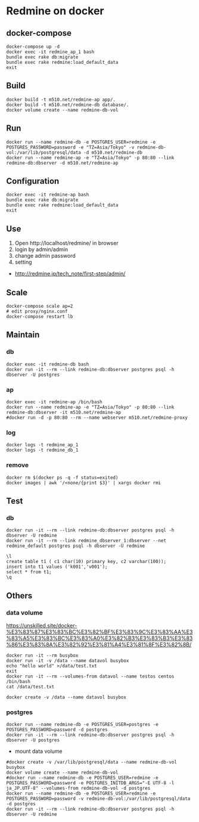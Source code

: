 # Redmine on docker


## docker-compose
```
docker-compose up -d
docker exec -it redmine_ap_1 bash
bundle exec rake db:migrate
bundle exec rake redmine:load_default_data
exit
```

## Build
```
docker build -t m510.net/redmine-ap app/.
docker build -t m510.net/redmine-db database/.
docker volume create --name redmine-db-vol
```

## Run
```
docker run --name redmine-db -e POSTGRES_USER=redmine -e POSTGRES_PASSWORD=password -e "TZ=Asia/Tokyo" -v redmine-db-vol:/var/lib/postgresql/data -d m510.net/redmine-db
docker run --name redmine-ap -e "TZ=Asia/Tokyo" -p 80:80 --link redmine-db:dbserver -d m510.net/redmine-ap
```

## Configuration
```
docker exec -it redmine-ap bash
bundle exec rake db:migrate
bundle exec rake redmine:load_default_data
exit
```

## Use

1. Open http://localhost/redmine/ in browser
2. login by admin/admin
3. change admin password
4. setting
 * http://redmine.jp/tech_note/first-step/admin/

## Scale
```
docker-compose scale ap=2
# edit proxy/nginx.conf
docker-compose restart lb
```

## Maintain
### db
```
docker exec -it redmine-db bash
docker run -it --rm --link redmine-db:dbserver postgres psql -h dbserver -U postgres
```

### ap
```
docker exec -it redmine-ap /bin/bash
docker run --name redmine-ap -e "TZ=Asia/Tokyo" -p 80:80 --link redmine-db:dbserver -it m510.net/redmine-ap
#docker run -d -p 80:80 --rm --name webserver m510.net/redmine-proxy
```

### log
```
docker logs -t redmine_ap_1
docker logs -t redmine_db_1
```
### remove 
```
docker rm $(docker ps -q -f status=exited)
docker images | awk '/<none/{print $3}' | xargs docker rmi
```

## Test
### db
```
docker run -it --rm --link redmine-db:dbserver postgres psql -h dbserver -U redmine
docker run -it --rm --link redmine_dbserver_1:dbserver --net redmine_default postgres psql -h dbserver -U redmine

\l
create table t1 ( c1 char(10) primary key, c2 varchar(100));
insert into t1 values ('k001','v001');
select * from t1;
\q

```

## Others

### data volume
https://unskilled.site/docker-%E3%83%87%E3%83%BC%E3%82%BF%E3%83%9C%E3%83%AA%E3%83%A5%E3%83%BC%E3%83%A0%E3%82%B3%E3%83%B3%E3%83%86%E3%83%8A%E3%82%92%E3%81%A4%E3%81%8F%E3%82%8B/


```
docker run -it --rm busybox
docker run -it -v /data --name datavol busybox
echo "hello world" >/data/test.txt
exit
docker run -it --rm --volumes-from datavol --name testos centos /bin/bash
cat /data/test.txt

```

```
docker create -v /data --name datavol busybox
```

### postgres
```
docker run --name redmine-db -e POSTGRES_USER=postgres -e POSTGRES_PASSWORD=password -d postgres
docker run -it --rm --link redmine-db:dbserver postgres psql -h dbserver -U postgres
```

* mount data volume

```
#docker create -v /var/lib/postgresql/data --name redmine-db-vol busybox
docker volume create --name redmine-db-vol
#docker run --name redmine-db -e POSTGRES_USER=redmine -e POSTGRES_PASSWORD=password -e POSTGRES_INITDB_ARGS="-E UTF-8 -l ja_JP.UTF-8" --volumes-from redmine-db-vol -d postgres
docker run --name redmine-db -e POSTGRES_USER=redmine -e POSTGRES_PASSWORD=password -v redmine-db-vol:/var/lib/postgresql/data -d postgres
docker run -it --rm --link redmine-db:dbserver postgres psql -h dbserver -U redmine
```
